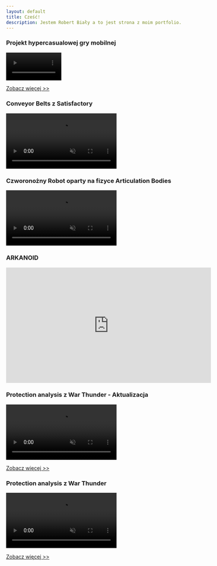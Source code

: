 ```yaml
---
layout: default
title: Cześć!
description: Jestem Robert Biały a to jest strona z moim portfolio.
---
```

### Projekt hypercasualowej gry mobilnej
<video width="30%" title="Hypercasual" loop="" autoplay="" playsinline="" muted="true">
<source src="https://v.redd.it/h0qwgkgnqj081/DASH_480.mp4" type="video/mp4">
</video>

[Zobacz więcej >>](./hypercasual-game.html)


### Conveyor Belts z Satisfactory
<video width="60%" title="Conveyor Belts" loop="" autoplay="" playsinline="" muted="true">
<source src="https://v.redd.it/7bzxichn2a071/DASH_480.mp4" type="video/mp4">
</video>

### Czworonożny Robot oparty na fizyce Articulation Bodies
<video width="60%" title="Conveyor Belts" loop="" autoplay="" playsinline="" muted="true">
<source src="docs/assets/videos/quadruped%20robot.mp4" type="video/mp4">
</video>

### ARKANOID

<iframe width="560" height="315" src="https://www.youtube.com/embed/9joxG7b8tTk" title="YouTube video player" frameborder="0" allow="accelerometer; autoplay; clipboard-write; encrypted-media; gyroscope; picture-in-picture" allowfullscreen></iframe>

### Protection analysis z War Thunder - Aktualizacja
<video width="60%" title="Protection Analysis." loop="" autoplay="" playsinline="" muted="true">
<source src="https://v.redd.it/nyk0exefe6j81/DASH_480.mp4" type="video/mp4">
</video>

[Zobacz więcej >>](./protection-analysis-update.html)

### Protection analysis z War Thunder
<video width="60%" title="Protection Analysis." loop="" autoplay="" playsinline="" muted="true">
<source src="https://v.redd.it/ks9rkmlzlj081/DASH_480.mp4" type="video/mp4">
</video>

[Zobacz więcej >>](./protection-analysis.html)





